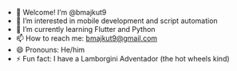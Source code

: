- 👋 Welcome! I’m @bmajkut9
- 👀 I’m interested in mobile development and script automation
- 🌱 I’m currently learning Flutter and Python
- 📫 How to reach me: bmajkut9@gmail.com
- 😄 Pronouns: He/him
- ⚡ Fun fact: I have a Lamborgini Adventador (the hot wheels kind)

<!---
bmajkut9/bmajkut9 is a ✨ special ✨ repository because its `README.md` (this file) appears on your GitHub profile.
You can click the Preview link to take a look at your changes.
--->

